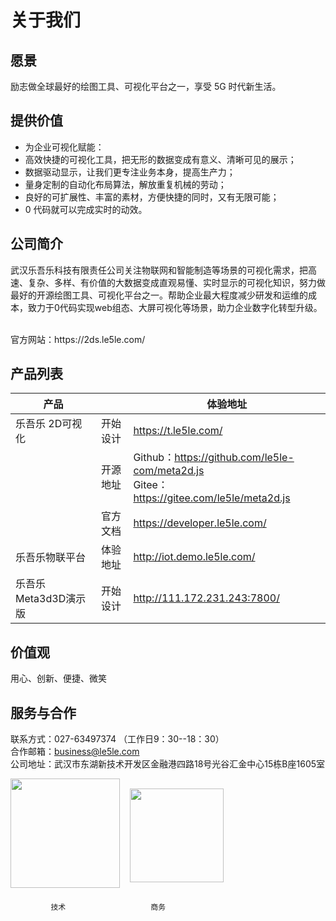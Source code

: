 # 关于我们

## 愿景

励志做全球最好的绘图工具、可视化平台之一，享受 5G 时代新生活。

## 提供价值

* 为企业可视化赋能：
* 高效快捷的可视化工具，把无形的数据变成有意义、清晰可见的展示；
* 数据驱动显示，让我们更专注业务本身，提高生产力；
* 量身定制的自动化布局算法，解放重复机械的劳动；
* 良好的可扩展性、丰富的素材，方便快捷的同时，又有无限可能；
* 0 代码就可以完成实时的动效。

## 公司简介

武汉乐吾乐科技有限责任公司关注物联网和智能制造等场景的可视化需求，把高速、复杂、多样、有价值的大数据变成直观易懂、实时显示的可视化知识，努力做最好的开源绘图工具、可视化平台之一。帮助企业最大程度减少研发和运维的成本，致力于0代码实现web组态、大屏可视化等场景，助力企业数字化转型升级。

<br>  
官方网站：https://2ds.le5le.com/
<br>  

## 产品列表

| 产品 |         | 体验地址 |  
| ---- | ------------ | ---- | 
| 乐吾乐 2D可视化    | 开始设计     | https://t.le5le.com/  | 
|     | 开源地址       | Github：https://github.com/le5le-com/meta2d.js  <br/>  Gitee：  https://gitee.com/le5le/meta2d.js| 
|    | 官方文档         | https://developer.le5le.com/  | 
| 乐吾乐物联平台   | 体验地址       | http://iot.demo.le5le.com/| 
| 乐吾乐 Meta3d3D演示版    |开始设计 | http://111.172.231.243:7800/   |  

## 价值观

用心、创新、便捷、微笑

## 服务与合作

联系方式：027-63497374 （工作日9：30--18：30）
<br>
合作邮箱：business@le5le.com
<br>
公司地址：武汉市东湖新技术开发区金融港四路18号光谷汇金中心15栋B座1605室
<br>

<div style="display:flex; justify-content:">
<img style="height:175px; " src="http://2ds.le5le.com/img/bin_wechat.9366bba6.jpg" >

<img style="height:150px; margin: 16px" src="http://2ds.le5le.com/assets/img/%E5%95%86%E5%8A%A1%E5%92%A8%E8%AF%A2%E4%BA%8C%E7%BB%B4%E7%A0%81.png" >

</div>
   
             技术                   商务           
